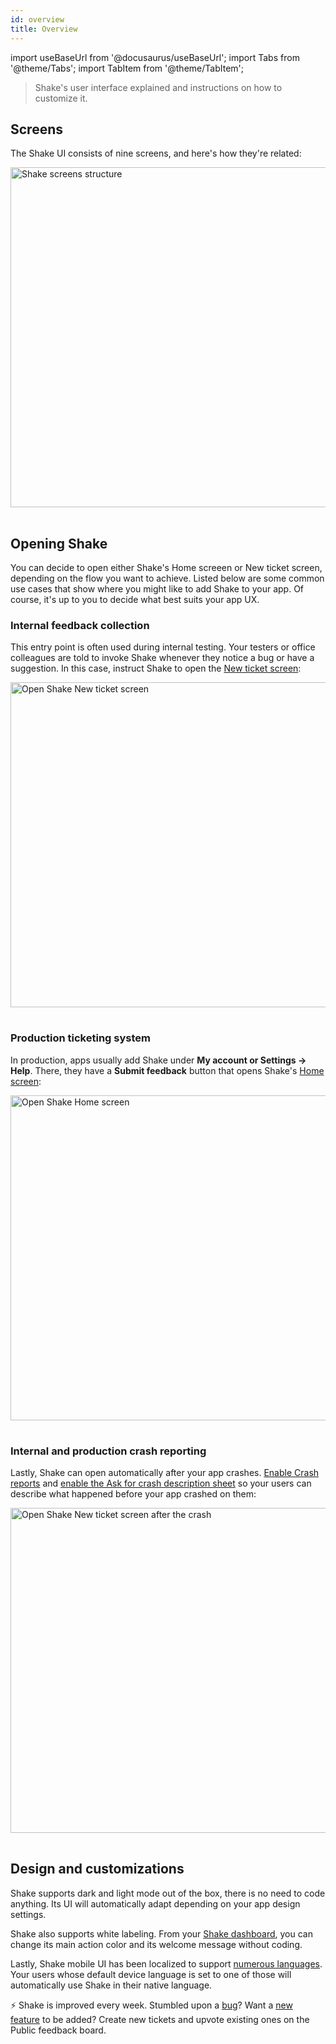 ```yaml
---
id: overview
title: Overview
---
```


import useBaseUrl from '@docusaurus/useBaseUrl';
import Tabs from '@theme/Tabs';
import TabItem from '@theme/TabItem';

> Shake's user interface explained and instructions on how to customize it.

## Screens

The Shake UI consists of nine screens, and here's how they're related:

<table class="media-container mt-40 mb-40">
<img
  alt="Shake screens structure"
  width="544"
  src={useBaseUrl('screens/shake-screens-structure.svg')}
/>
</table>

## Opening Shake

You can decide to open either Shake's Home screeen or New ticket screen, depending on the flow you want to achieve.
Listed below are some common use cases that show where you might like to add Shake to your app.
Of course, it's up to you to decide what best suits your app UX.

### Internal feedback collection

This entry point is often used during internal testing. Your testers or office colleagues are told to invoke Shake whenever they notice a bug or have a suggestion.
In this case, instruct Shake to open the [New ticket screen](/ios/shake-ui/new-ticket-screen.md):

<table class="media-container mt-40 mb-40">
<img
  alt="Open Shake New ticket screen"
  width="520"
  src={useBaseUrl('screens/open-shake-new-ticket-screen-pointer.svg')}
/>
</table>

### Production ticketing system

In production, apps usually add Shake under **My account or Settings → Help**.
There, they have a **Submit feedback** button that opens Shake's [Home screen](/ios/shake-ui/home-screen.md):

<table class="media-container mt-40 mb-40">
<img
  alt="Open Shake Home screen"
  width="520"
  src={useBaseUrl('screens/open-shake-home-screen-pointer.svg')}
/>
</table>

### Internal and production crash reporting

Lastly, Shake can open automatically after your app crashes.
[Enable Crash reports](/ios/crash-reports/enable.md) and [enable the Ask for crash description sheet](/ios/crash-reports/ask-for-description.md)
so your users can describe what happened before your app crashed on them:

<table class="media-container mt-40 mb-40">
<img
  alt="Open Shake New ticket screen after the crash"
  width="520"
  src={useBaseUrl('screens/crash-report-options-pointer.svg')}
/>
</table>

## Design and customizations

Shake supports dark and light mode out of the box, there is no need to code anything.
Its UI will automatically adapt depending on your app design settings.

Shake also supports white labeling.
From your [Shake dashboard](https://app.shakebugs.com/administration/white-labeling), you can change its main action color and its welcome message without coding.

Lastly, Shake mobile UI has been localized to support [numerous languages](https://help.shakebugs.com/en/articles/3392092-which-languages-has-shake-sdk-been-translated-to).
Your users whose default device language is set to one of those will automatically use Shake in their native language.

<p class="p2 mt-80 mb-10">⚡️ Shake is improved every week.
Stumbled upon a <a href="https://feedback.shakebugs.com/bugs">bug</a>?
Want a <a href="https://feedback.shakebugs.com/feature-requests">new feature</a> to be added?
Create new tickets and upvote existing ones on the Public feedback board.</p>
<p></p>
